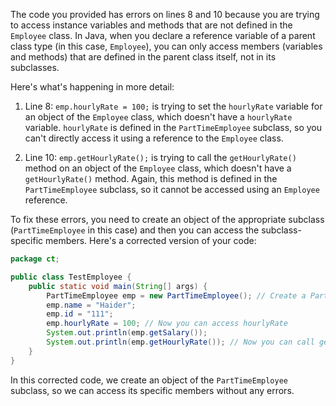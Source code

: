 The code you provided has errors on lines 8 and 10 because you are trying to access instance variables and methods that are not defined in the `Employee` class. In Java, when you declare a reference variable of a parent class type (in this case, `Employee`), you can only access members (variables and methods) that are defined in the parent class itself, not in its subclasses. 

Here's what's happening in more detail:

1. Line 8: `emp.hourlyRate = 100;` is trying to set the `hourlyRate` variable for an object of the `Employee` class, which doesn't have a `hourlyRate` variable. `hourlyRate` is defined in the `PartTimeEmployee` subclass, so you can't directly access it using a reference to the `Employee` class.

2. Line 10: `emp.getHourlyRate();` is trying to call the `getHourlyRate()` method on an object of the `Employee` class, which doesn't have a `getHourlyRate()` method. Again, this method is defined in the `PartTimeEmployee` subclass, so it cannot be accessed using an `Employee` reference.

To fix these errors, you need to create an object of the appropriate subclass (`PartTimeEmployee` in this case) and then you can access the subclass-specific members. Here's a corrected version of your code:

```java
package ct;

public class TestEmployee {
    public static void main(String[] args) {
        PartTimeEmployee emp = new PartTimeEmployee(); // Create a PartTimeEmployee object
        emp.name = "Haider";
        emp.id = "111";
        emp.hourlyRate = 100; // Now you can access hourlyRate
        System.out.println(emp.getSalary());
        System.out.println(emp.getHourlyRate()); // Now you can call getHourlyRate()
    }
}
```

In this corrected code, we create an object of the `PartTimeEmployee` subclass, so we can access its specific members without any errors.